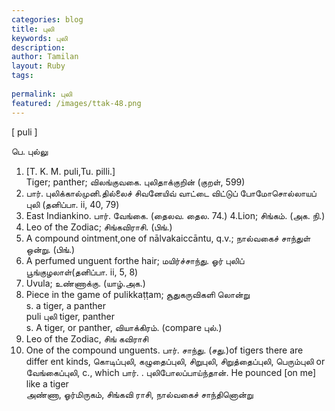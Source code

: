 ```yaml
---
categories: blog
title: புலி
keywords: புலி
description: 
author: Tamilan
layout: Ruby
tags: 
 
permalink: புலி
featured: /images/ttak-48.png
---
```

  
[ puli ]  
  
பெ. புல்லு  
1. [T. K. M. puli,Tu. pilli.]  
Tiger; panther; விலங்குவகை. புலிதாக்குறின் (குறள், 599)  
2. பார். புலிக்கால்முனி.தில்லைச் சிவனேயிவ் வாட்டை விட்டுப் போமோசொல்லாயப் புலி (தனிப்பா. ii, 40, 79)  
3. East Indiankino. பார். வேங்கை. (தைலவ. தைல. 74.) 4.Lion; சிங்கம். (அக. நி.)  
5. Leo of the Zodiac; சிங்கவிராசி. (பிங்.)  
6. A compound ointment,one of nālvakaiccāntu, q.v.; நால்வகைச் சாந்துள் ஒன்று. (பிங்.)  
7. A perfumed unguent forthe hair; மயிர்ச்சாந்து. ஓர் புலிப் பூங்குழலாள்(தனிப்பா. ii, 5, 8)  
8. Uvula; உண்ணாக்கு. (யாழ்.அக.)  
9. Piece in the game of pulikkaṭṭam; சூதுகருவிகளி லொன்று  
s. a tiger, a panther  
puli புலி tiger, panther  
s. A tiger, or panther, வியாக்கிரம். (compare புல்.)  
2. Leo of the Zodiac, சிங் கவிராசி  
3. One of the compound unguents. பார். சாந்து. (சது.)of tigers there are differ ent kinds, கொடிப்புலி, கழுதைப்புலி, சிறுபுலி, சிறுத்தைப்புலி, பெரும்புலி or வேங்கைப்புலி, c., which பார். . புலிபோலப்பாய்ந்தான். He pounced [on me]  
like a tiger  
அண்ணா, ஓர்மிருகம், சிங்கவி ராசி, நால்வகைச் சாந்தினொன்று